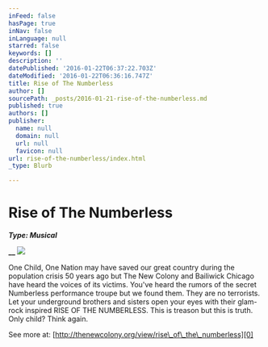 ```yaml
---
inFeed: false
hasPage: true
inNav: false
inLanguage: null
starred: false
keywords: []
description: ''
datePublished: '2016-01-22T06:37:22.703Z'
dateModified: '2016-01-22T06:36:16.747Z'
title: Rise of The Numberless
author: []
sourcePath: _posts/2016-01-21-rise-of-the-numberless.md
published: true
authors: []
publisher:
  name: null
  domain: null
  url: null
  favicon: null
url: rise-of-the-numberless/index.html
_type: Blurb

---
```

# Rise of The Numberless

**_Type: Musical_**

**__**
![](https://the-grid-user-content.s3-us-west-2.amazonaws.com/a949b29b-3299-495c-bbed-cb9d584fd210.jpg)

One Child, One Nation may have saved our great country during the population crisis 50 years ago but The New Colony and Bailiwick Chicago have heard the voices of its victims. You've heard the rumors of the secret Numberless performance troupe but we found them. They are no terrorists. Let your underground brothers and sisters open your eyes with their glam-rock inspired RISE OF THE NUMBERLESS. This is treason but this is truth. Only child? Think again.

See more at: [http://thenewcolony.org/view/rise\_of\_the\_numberless][0]

[0]: http://thenewcolony.org/view/rise_of_the_numberless